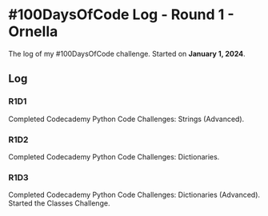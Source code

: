 # #100DaysOfCode Log - Round 1 - Ornella

The log of my #100DaysOfCode challenge. Started on **January 1, 2024**.

## Log

### R1D1 
Completed Codecademy Python Code Challenges: Strings (Advanced).

### R1D2
Completed Codecademy Python Code Challenges: Dictionaries. 

### R1D3 
Completed Codecademy Python Code Challenges: Dictionaries (Advanced).
Started the Classes Challenge. 
